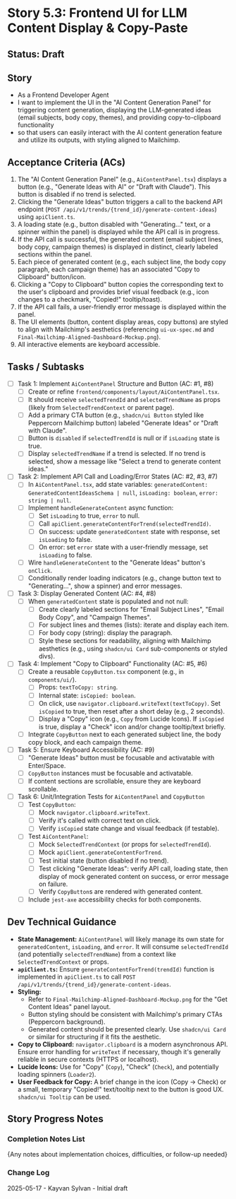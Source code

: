 # Story 5.3: Frontend UI for LLM Content Display & Copy-Paste

## Status: Draft

## Story

- As a Frontend Developer Agent
- I want to implement the UI in the "AI Content Generation Panel" for triggering content generation, displaying the LLM-generated ideas (email subjects, body copy, themes), and providing copy-to-clipboard functionality
- so that users can easily interact with the AI content generation feature and utilize its outputs, with styling aligned to Mailchimp.

## Acceptance Criteria (ACs)

1. The "AI Content Generation Panel" (e.g., `AiContentPanel.tsx`) displays a button (e.g., "Generate Ideas with AI" or "Draft with Claude"). This button is disabled if no trend is selected.
2. Clicking the "Generate Ideas" button triggers a call to the backend API endpoint (`POST /api/v1/trends/{trend_id}/generate-content-ideas`) using `apiClient.ts`.
3. A loading state (e.g., button disabled with "Generating..." text, or a spinner within the panel) is displayed while the API call is in progress.
4. If the API call is successful, the generated content (email subject lines, body copy, campaign themes) is displayed in distinct, clearly labeled sections within the panel.
5. Each piece of generated content (e.g., each subject line, the body copy paragraph, each campaign theme) has an associated "Copy to Clipboard" button/icon.
6. Clicking a "Copy to Clipboard" button copies the corresponding text to the user's clipboard and provides brief visual feedback (e.g., icon changes to a checkmark, "Copied!" tooltip/toast).
7. If the API call fails, a user-friendly error message is displayed within the panel.
8. The UI elements (button, content display areas, copy buttons) are styled to align with Mailchimp's aesthetics (referencing `ui-ux-spec.md` and `Final-Mailchimp-Aligned-Dashboard-Mockup.png`).
9. All interactive elements are keyboard accessible.

## Tasks / Subtasks

- [ ] Task 1: Implement `AiContentPanel` Structure and Button (AC: #1, #8)
  - [ ] Create or refine `frontend/components/layout/AiContentPanel.tsx`.
  - [ ] It should receive `selectedTrendId` and `selectedTrendName` as props (likely from `SelectedTrendContext` or parent page).
  - [ ] Add a primary CTA button (e.g., `shadcn/ui Button` styled like Peppercorn Mailchimp button) labeled "Generate Ideas" or "Draft with Claude".
  - [ ] Button is `disabled` if `selectedTrendId` is null or if `isLoading` state is true.
  - [ ] Display `selectedTrendName` if a trend is selected. If no trend is selected, show a message like "Select a trend to generate content ideas."
- [ ] Task 2: Implement API Call and Loading/Error States (AC: #2, #3, #7)
  - [ ] In `AiContentPanel.tsx`, add state variables: `generatedContent: GeneratedContentIdeasSchema | null`, `isLoading: boolean`, `error: string | null`.
  - [ ] Implement `handleGenerateContent` async function:
    - [ ] Set `isLoading` to true, `error` to null.
    - [ ] Call `apiClient.generateContentForTrend(selectedTrendId)`.
    - [ ] On success: update `generatedContent` state with response, set `isLoading` to false.
    - [ ] On error: set `error` state with a user-friendly message, set `isLoading` to false.
  - [ ] Wire `handleGenerateContent` to the "Generate Ideas" button's `onClick`.
  - [ ] Conditionally render loading indicators (e.g., change button text to "Generating...", show a spinner) and error messages.
- [ ] Task 3: Display Generated Content (AC: #4, #8)
  - [ ] When `generatedContent` state is populated and not null:
    - [ ] Create clearly labeled sections for "Email Subject Lines", "Email Body Copy", and "Campaign Themes".
    - [ ] For subject lines and themes (lists): iterate and display each item.
    - [ ] For body copy (string): display the paragraph.
    - [ ] Style these sections for readability, aligning with Mailchimp aesthetics (e.g., using `shadcn/ui Card` sub-components or styled divs).
- [ ] Task 4: Implement "Copy to Clipboard" Functionality (AC: #5, #6)
  - [ ] Create a reusable `CopyButton.tsx` component (e.g., in `components/ui/`).
    - [ ] Props: `textToCopy: string`.
    - [ ] Internal state: `isCopied: boolean`.
    - [ ] On click, use `navigator.clipboard.writeText(textToCopy)`. Set `isCopied` to true, then reset after a short delay (e.g., 2 seconds).
    - [ ] Display a "Copy" icon (e.g., `Copy` from Lucide Icons). If `isCopied` is true, display a "Check" icon and/or change tooltip/text briefly.
  - [ ] Integrate `CopyButton` next to each generated subject line, the body copy block, and each campaign theme.
- [ ] Task 5: Ensure Keyboard Accessibility (AC: #9)
  - [ ] "Generate Ideas" button must be focusable and activatable with Enter/Space.
  - [ ] `CopyButton` instances must be focusable and activatable.
  - [ ] If content sections are scrollable, ensure they are keyboard scrollable.
- [ ] Task 6: Unit/Integration Tests for `AiContentPanel` and `CopyButton`
  - [ ] Test `CopyButton`:
    - [ ] Mock `navigator.clipboard.writeText`.
    - [ ] Verify it's called with correct text on click.
    - [ ] Verify `isCopied` state change and visual feedback (if testable).
  - [ ] Test `AiContentPanel`:
    - [ ] Mock `SelectedTrendContext` (or props for `selectedTrendId`).
    - [ ] Mock `apiClient.generateContentForTrend`.
    - [ ] Test initial state (button disabled if no trend).
    - [ ] Test clicking "Generate Ideas": verify API call, loading state, then display of mock generated content on success, or error message on failure.
    - [ ] Verify `CopyButton`s are rendered with generated content.
  - [ ] Include `jest-axe` accessibility checks for both components.

## Dev Technical Guidance

- **State Management:** `AiContentPanel` will likely manage its own state for `generatedContent`, `isLoading`, and `error`. It will consume `selectedTrendId` (and potentially `selectedTrendName`) from a context like `SelectedTrendContext` or props.
- **`apiClient.ts`:** Ensure `generateContentForTrend(trendId)` function is implemented in `apiClient.ts` to call `POST /api/v1/trends/{trend_id}/generate-content-ideas`.
- **Styling:**
  - Refer to `Final-Mailchimp-Aligned-Dashboard-Mockup.png` for the "Get Content Ideas" panel layout.
  - Button styling should be consistent with Mailchimp's primary CTAs (Peppercorn background).
  - Generated content should be presented clearly. Use `shadcn/ui Card` or similar for structuring if it fits the aesthetic.
- **Copy to Clipboard:** `navigator.clipboard` is a modern asynchronous API. Ensure error handling for `writeText` if necessary, though it's generally reliable in secure contexts (HTTPS or localhost).
- **Lucide Icons:** Use for "Copy" (`Copy`), "Check" (`Check`), and potentially loading spinners (`Loader2`).
- **User Feedback for Copy:** A brief change in the icon (Copy -> Check) or a small, temporary "Copied!" text/tooltip next to the button is good UX. `shadcn/ui Tooltip` can be used.

## Story Progress Notes

### Completion Notes List

{Any notes about implementation choices, difficulties, or follow-up needed}

### Change Log

2025-05-17 - Kayvan Sylvan - Initial draft
